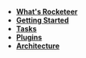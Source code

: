 - **[What's Rocketeer](https://github.com/Anahkiasen/rocketeer/wiki/What-Rocketeer)**
- **[Getting Started](https://github.com/Anahkiasen/rocketeer/wiki/Getting-started)**
- **[Tasks](https://github.com/Anahkiasen/rocketeer/wiki/Tasks)**
- **[Plugins](https://github.com/Anahkiasen/rocketeer/wiki/Plugins)**
- **[Architecture](https://github.com/Anahkiasen/rocketeer/wiki/Architecture)**